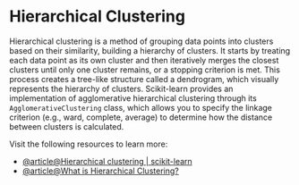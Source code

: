 # Hierarchical Clustering

Hierarchical clustering is a method of grouping data points into clusters based on their similarity, building a hierarchy of clusters. It starts by treating each data point as its own cluster and then iteratively merges the closest clusters until only one cluster remains, or a stopping criterion is met. This process creates a tree-like structure called a dendrogram, which visually represents the hierarchy of clusters. Scikit-learn provides an implementation of agglomerative hierarchical clustering through its `AgglomerativeClustering` class, which allows you to specify the linkage criterion (e.g., ward, complete, average) to determine how the distance between clusters is calculated.

Visit the following resources to learn more:

- [@article@Hierarchical clustering | scikit-learn](https://scikit-learn.org/stable/modules/clustering.html#hierarchical-clustering)
- [@article@What is Hierarchical Clustering?](https://www.ibm.com/think/topics/hierarchical-clustering)